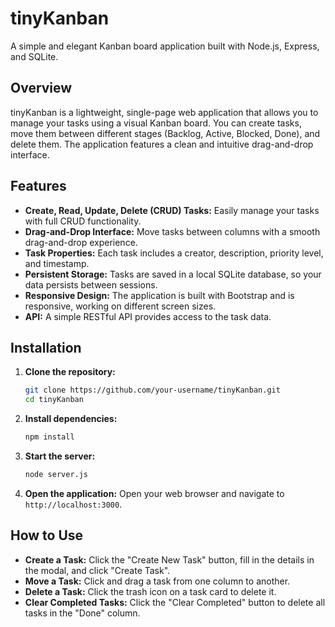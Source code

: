 # tinyKanban

A simple and elegant Kanban board application built with Node.js, Express, and SQLite.

## Overview

tinyKanban is a lightweight, single-page web application that allows you to manage your tasks using a visual Kanban board. You can create tasks, move them between different stages (Backlog, Active, Blocked, Done), and delete them. The application features a clean and intuitive drag-and-drop interface.

## Features

- **Create, Read, Update, Delete (CRUD) Tasks:** Easily manage your tasks with full CRUD functionality.
- **Drag-and-Drop Interface:** Move tasks between columns with a smooth drag-and-drop experience.
- **Task Properties:** Each task includes a creator, description, priority level, and timestamp.
- **Persistent Storage:** Tasks are saved in a local SQLite database, so your data persists between sessions.
- **Responsive Design:** The application is built with Bootstrap and is responsive, working on different screen sizes.
- **API:** A simple RESTful API provides access to the task data.

## Installation

1.  **Clone the repository:**
    ```bash
    git clone https://github.com/your-username/tinyKanban.git
    cd tinyKanban
    ```

2.  **Install dependencies:**
    ```bash
    npm install
    ```

3.  **Start the server:**
    ```bash
    node server.js
    ```

4.  **Open the application:**
    Open your web browser and navigate to `http://localhost:3000`.

## How to Use

- **Create a Task:** Click the "Create New Task" button, fill in the details in the modal, and click "Create Task".
- **Move a Task:** Click and drag a task from one column to another.
- **Delete a Task:** Click the trash icon on a task card to delete it.
- **Clear Completed Tasks:** Click the "Clear Completed" button to delete all tasks in the "Done" column.
